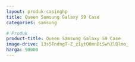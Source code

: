 ```yaml
---
layout: produk-casinghp
title: Queen Samsung Galaxy S9 Case
categories: samsung

# Produk
product-title: Queen Samsung Galaxy S9 Case
image-drive: 13s5TndngT-Z_z1ytO8mnDiSwhZlBlmo_
harga: 90000
---
```

